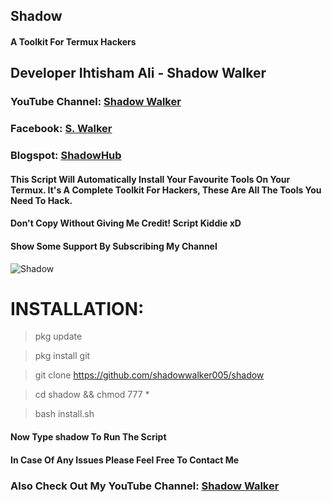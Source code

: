 ## Shadow
#### A Toolkit For Termux Hackers
## Developer Ihtisham Ali - Shadow Walker
### YouTube Channel: [Shadow Walker](https://youtube.com/ShadowWalkerYT)
### Facebook: [S. Walker](https://facebook.com/ShadowWalkerYT)
### Blogspot: [ShadowHub]( https://shadowhub.blogspot.com)

#### This Script Will Automatically Install Your Favourite Tools On Your Termux. It's A Complete Toolkit For Hackers, These Are All The Tools You Need To Hack.
#### Don't Copy Without Giving Me Credit! Script Kiddie xD
#### Show Some Support By Subscribing My Channel
![Shadow](https://github.com/shadowwalker005/shadow/blob/master/Screenshot_2020-07-14-01-25-33.png)



# INSTALLATION:

> pkg update

> pkg install git

> git clone https://github.com/shadowwalker005/shadow

>  cd shadow && chmod 777 *

> bash install.sh

#### Now Type shadow To Run The Script

#### In Case Of Any Issues Please Feel Free To Contact Me

### Also Check Out My YouTube Channel: [Shadow Walker](https://youtube.com/ShadowWalkerYT)


